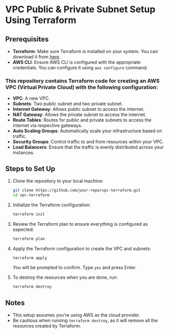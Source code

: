
# VPC Public & Private Subnet Setup Using Terraform

## Prerequisites

- **Terraform**: Make sure Terraform is installed on your system. You can download it from [here](https://www.terraform.io/downloads).
- **AWS CLI**: Ensure AWS CLI is configured with the appropriate credentials. You can configure it using `aws configure` command.


### This repository contains Terraform code for creating an AWS VPC (Virtual Private Cloud) with the following configuration:

- **VPC**: A new VPC.
- **Subnets**: Two public subnet and two private subnet.
- **Internet Gateway**: Allows public subnet to access the internet.
- **NAT Gateway**: Allows the private subnet to access the internet.
- **Route Tables**: Routes for public and private subnets to access the internet via respective gateways.
- **Auto Scaling Groups**: Automatically scale your infrastructure based on traffic.
- **Security Groups**: Control traffic to and from resources within your VPC.
- **Load Balancers**: Ensure that the traffic is evenly distributed across your instances.

## Steps to Set Up

1. Clone the repository to your local machine:

   ```bash
   git clone https://github.com/your-repo/vpc-terraform.git
   cd vpc-terraform
   ```

2. Initialize the Terraform configuration:

   ```bash
   terraform init
   ```

3. Review the Terraform plan to ensure everything is configured as expected:

   ```bash
   terraform plan
   ```

4. Apply the Terraform configuration to create the VPC and subnets:

   ```bash
   terraform apply
   ```

   You will be prompted to confirm. Type `yes` and press Enter.

5. To destroy the resources when you are done, run:

   ```bash
   terraform destroy
   ```

## Notes

- This setup assumes you're using AWS as the cloud provider.
- Be cautious when running `terraform destroy`, as it will remove all the resources created by Terraform.
